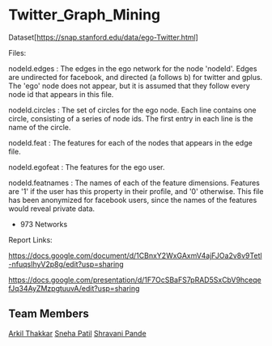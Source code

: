 # Twitter_Graph_Mining

Dataset[https://snap.stanford.edu/data/ego-Twitter.html]

Files:

nodeId.edges : The edges in the ego network for the node 'nodeId'. Edges are undirected for facebook, and directed (a follows b) for twitter and gplus. The 'ego' node does not appear, but it is assumed that they follow every node id that appears in this file.

nodeId.circles : The set of circles for the ego node. Each line contains one circle, consisting of a series of node ids. The first entry in each line is the name of the circle.

nodeId.feat : The features for each of the nodes that appears in the edge file.

nodeId.egofeat : The features for the ego user.

nodeId.featnames : The names of each of the feature dimensions. Features are '1' if the user has this property in their profile, and '0' otherwise. This file has been anonymized for facebook users, since the names of the features would reveal private data.


* 973 Networks 


Report Links:


https://docs.google.com/document/d/1CBnxY2WxGAxmV4ajFJOa2v8v9Tetl-nfuqsIhyV2p8g/edit?usp=sharing

https://docs.google.com/presentation/d/1F7OcSBaFS7pRAD5SxCbV9hceqefJq34AyZMzpgtuuvA/edit?usp=sharing

## Team Members
<a href="https://github.com/arkil">Arkil Thakkar</a>
<a href="https://github.com/psnehas">Sneha Patil</a>
<a href="https://github.com/ShravaniPande">Shravani Pande</a>
